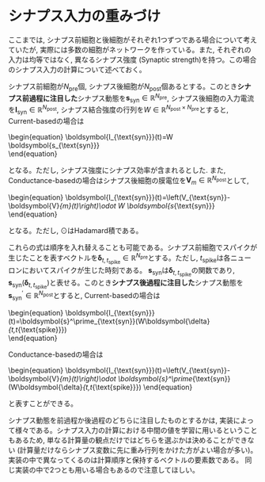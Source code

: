 # シナプス入力の重みづけ

ここまでは, シナプス前細胞と後細胞がそれぞれ1つずつである場合について考えていたが, 実際には多数の細胞がネットワークを作っている。また, それぞれの入力は均等ではなく, 異なるシナプス強度 (Synaptic strength)を持つ。この場合のシナプス入力の計算について述べておく。

シナプス前細胞が$N_{\text{pre}}$個, シナプス後細胞が$N_{\text{post}}$個あるとする。このとき**シナプス前過程に注目した**シナプス動態を$\boldsymbol{s_{\text{syn}}}\in \mathbb{R}^{N_{\text{pre}}}$, シナプス後細胞の入力電流を$\boldsymbol{I_{\text{syn}}}\in \mathbb{R}^{N_{\text{post}}}$, シナプス結合強度の行列を$W\in \mathbb{R}^{N_{\text{post}} \times N_{\text{pre}}}$とすると, Current-basedの場合は


\begin{equation}
\boldsymbol{I_{\text{syn}}}(t)=W \boldsymbol{s_{\text{syn}}}  
\end{equation}


となる。ただし, シナプス強度にシナプス効率が含まれるとした. また, Conductance-basedの場合はシナプス後細胞の膜電位を$\boldsymbol{V}_{m}\in \mathbb{R}^{N_{\text{post}}}$として, 


\begin{equation}
\boldsymbol{I_{\text{syn}}}(t)=\left(V_{\text{syn}}-\boldsymbol{V}_{m}(t)\right)\odot W \boldsymbol{s_{\text{syn}}}
\end{equation}


となる。ただし, $\odot$はHadamard積である。

これらの式は順序を入れ替えることも可能である。シナプス前細胞でスパイクが生じたことを表すベクトルを$\boldsymbol{\delta}_{t,t_{\text{spike}}}\in \mathbb{R}^{N_{\text{pre}}}$とする。ただし, $t_{\text{spike}}$は各ニューロンにおいてスパイクが生じた時刻である。 $\boldsymbol{s_{\text{syn}}}$は$\boldsymbol{\delta}_{t,t_{\text{spike}}}$の関数であり, $\boldsymbol{s_{\text{syn}}}(\boldsymbol{\delta}_{t,t_{\text{spike}}})$と表せる。このとき**シナプス後過程に注目した**シナプス動態を$\boldsymbol{s}^\prime_{\text{syn}}\in \mathbb{R}^{N_{\text{post}}}$とすると, Current-basedの場合は


\begin{equation}
\boldsymbol{I_{\text{syn}}}(t)=\boldsymbol{s}^\prime_{\text{syn}}(W\boldsymbol{\delta}_{t,t_{\text{spike}}})  
\end{equation}


Conductance-basedの場合は


\begin{equation}
\boldsymbol{I_{\text{syn}}}(t)=\left(V_{\text{syn}}-\boldsymbol{V}_{m}(t)\right)\odot \boldsymbol{s}^\prime_{\text{syn}}(W\boldsymbol{\delta}_{t,t_{\text{spike}}})
\end{equation}


と表すことができる。

シナプス動態を前過程か後過程のどちらに注目したものとするかは, 実装によって様々である。シナプス入力の計算における中間の値を学習に用いるということもあるため, 単なる計算量の観点だけではどちらを選ぶかは決めることができない (計算量だけならシナプス変数に先に重み行列をかけた方がよい場合が多い)。実装の中で異なってくるのは計算順序と保持するベクトルの要素数である。 同じ実装の中で2つとも用いる場合もあるので注意してほしい。
